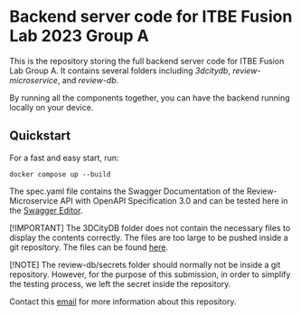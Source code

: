 # Backend server code for ITBE Fusion Lab 2023 Group A

This is the repository storing the full backend server code for ITBE Fusion Lab Group A. It contains several folders including _3dcitydb_, _review-microservice_, and _review-db_.

By running all the components together, you can have the backend running locally on your device.

## Quickstart

For a fast and easy start, run:

```
docker compose up --build
```

The spec.yaml file contains the Swagger Documentation of the Review-Microservice API with OpenAPI Specification 3.0 and can be tested here in the [Swagger Editor](https://editor.swagger.io).

[!IMPORTANT]
The 3DCityDB folder does not contain the necessary files to display the contents correctly. The files are too large to be pushed inside a git repository. The files can be found [here](https://syncandshare.lrz.de/getlink/fi9wuGmQy3qyQBU6x7xfFW/3dcitydb).

[!NOTE]
The review-db/secrets folder should normally not be inside a git repository. However, for the purpose of this submission, in order to simplify the testing process, we left the secret inside the repository.

Contact this [email](mailto:jeffrey.limnardy@tum.de) for more information about this repository.
